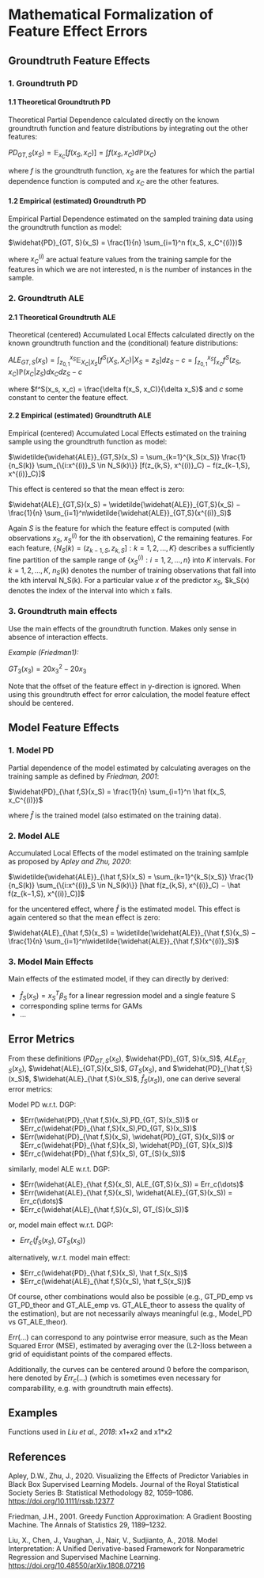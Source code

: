# Mathematical Formalization of Feature Effect Errors

## Groundtruth Feature Effects

### 1. Groundtruth PD

#### 1.1 Theoretical Groundtruth PD

Theoretical Partial Dependence calculated directly on the known groundtruth function and feature distributions by integrating out the other features:

$PD_{GT, S}(x_S) = \mathbb{E}_{x_C}[f(x_S, x_C)] = \int f(x_S, x_C )d\mathbb{P}(x_C)$

where $f$ is the groundtruth function, $x_S$ are the features for which the partial dependence function is computed and $x_C$ are the
other features.

#### 1.2 Empirical (estimated) Groundtruth PD

Empirical Partial Dependence estimated on the sampled training data using the groundtruth function as model:

$\widehat{PD}_{GT, S}(x_S) = \frac{1}{n} \sum_{i=1}^n f(x_S, x_C^{(i)})$

where $x^{(i)}_C$ are actual feature values from the training sample for the features in which we are not interested, n is the number of instances in the sample.

### 2. Groundtruth ALE

#### 2.1 Theoretical Groundtruth ALE

Theoretical (centered) Accumulated Local Effects calculated directly on the known groundtruth function and the (conditional) feature distributions:

$ALE_{GT,S}(x_S) = \int_{z_{0,1}}^{x_S} \mathbb E_{X_C |X_S}[f^S(X_S, X_C)|X_S = z_S] dz_S − c = \int_{z_{0,1}}^{x_S} \int_{x_C}f^S(z_S,x_C)\mathbb P(x_C|z_S)dx_C dz_S - c$

where $f^S(x_s, x_c) = \frac{\delta f(x_S, x_C)}{\delta x_S}$ and $c$ some constant to center the feature effect.

#### 2.2 Empirical (estimated) Groundtruth ALE

Empirical (centered) Accumulated Local Effects estimated on the training sample using the groundtruth function as model:

$\widetilde{\widehat{ALE}}_{GT,S}(x_S) = \sum_{k=1}^{k_S(x_S)} \frac{1}{n_S(k)} \sum_{\{i:x^{(i)}_S \in N_S(k)\}} [f(z_{k,S}, x^{(i)}_C) − f(z_{k−1,S}, x^{(i)}_C)]$ 

This effect is centered so that the mean effect is zero:

$\widehat{ALE}_{GT,S}(x_S) = \widetilde{\widehat{ALE}}_{GT,S}(x_S) − \frac{1}{n} \sum_{i=1}^n\widetilde{\widehat{ALE}}_{GT,S}(x^{(i)}_S)$

Again $S$ is the feature for which the feature effect is computed (with observations $x_S$, $x_S^{(i)}$ for the ith observation), $C$ the remaining features. 
For each feature, $\{N_S(k) = (z_{k−1,S}, z_{k,S}] : k = 1, 2, \dots ,K\}$ describes a sufficiently fine partition of the sample range of $\{x^{(i)}_S :i=1, 2, \dots , n\}$ into $K$ intervals. 
For $k =1, 2, \dots ,K$, $n_S(k)$ denotes the number of training observations that fall into the kth interval N_S(k). For a particular value $x$ of the predictor $x_S$, $k_S(x) denotes the index of the interval into which x falls.


### 3. Groundtruth main effects

Use the main effects of the groundtruth function. Makes only sense in absence of interaction effects.

*Example (Friedman1):*

$GT_{3}(x_3) = 20x_3^2-20x_3$

Note that the offset of the feature effect in y-direction is ignored. When using this groundtruth effect for error calculation, the model feature effect should be centered.

## Model Feature Effects

### 1. Model PD
Partial dependence of the model estimated by calculating averages on the training sample as defined by *Friedman, 2001*:

$\widehat{PD}_{\hat f,S}(x_S) = \frac{1}{n} \sum_{i=1}^n \hat f(x_S, x_C^{(i)})$

where $\hat f$ is the trained model (also estimated on the training data).

### 2. Model ALE
Accumulated Local Effects of the model estimated on the training samlple as proposed by *Apley and Zhu, 2020*:

$\widetilde{\widehat{ALE}}_{\hat f,S}(x_S) = \sum_{k=1}^{k_S(x_S)} \frac{1}{n_S(k)} \sum_{\{i:x^{(i)}_S \in N_S(k)\}} [\hat f(z_{k,S}, x^{(i)}_C) − \hat f(z_{k−1,S}, x^{(i)}_C)]$ 

for the uncentered effect, where $\hat f$ is the estimated model. This effect is again centered so that the mean effect is zero:

$\widehat{ALE}_{\hat f,S}(x_S) = \widetilde{\widehat{ALE}}_{\hat f,S}(x_S) − \frac{1}{n} \sum_{i=1}^n\widetilde{\widehat{ALE}}_{\hat f,S}(x^{(i)}_S)$

### 3. Model Main Effects

Main effects of the estimated model, if they can directly by derived:

- $\hat f_S(x_S) = x_S^T \beta_S$ for a linear regression model and a single feature S
- corresponding spline terms for GAMs
- ...


## Error Metrics

From these definitions ($PD_{GT, S}(x_S)$,
$\widehat{PD}_{GT, S}(x_S)$,
$ALE_{GT,S}(x_S)$,
$\widehat{ALE}_{GT,S}(x_S)$,
$GT_{S}(x_S)$, and
$\widehat{PD}_{\hat f,S}(x_S)$,
$\widehat{ALE}_{\hat f,S}(x_S)$,
$\hat f_S(x_S)$), one can derive several error metrics:

Model PD w.r.t. DGP:
- $Err(\widehat{PD}_{\hat f,S}(x_S),PD_{GT, S}(x_S))$ or $Err_c(\widehat{PD}_{\hat f,S}(x_S),PD_{GT, S}(x_S))$
- $Err(\widehat{PD}_{\hat f,S}(x_S), \widehat{PD}_{GT, S}(x_S))$ or $Err_c(\widehat{PD}_{\hat f,S}(x_S), \widehat{PD}_{GT, S}(x_S))$
- $Err_c(\widehat{PD}_{\hat f,S}(x_S), GT_{S}(x_S))$

similarly, model ALE w.r.t. DGP:
- $Err(\widehat{ALE}_{\hat f,S}(x_S), ALE_{GT,S}(x_S)) = Err_c(\dots)$
- $Err(\widehat{ALE}_{\hat f,S}(x_S), \widehat{ALE}_{GT,S}(x_S)) = Err_c(\dots)$
- $Err_c(\widehat{ALE}_{\hat f,S}(x_S), GT_{S}(x_S))$

or, model main effect w.r.t. DGP:
- $Err_c(\hat f_S(x_S), GT_{S}(x_S))$

alternatively, w.r.t. model main effect:
- $Err_c(\widehat{PD}_{\hat f,S}(x_S), \hat f_S(x_S))$
- $Err_c(\widehat{ALE}_{\hat f,S}(x_S), \hat f_S(x_S))$

Of course, other combinations would also be possible (e.g., GT_PD_emp vs GT_PD_theor and GT_ALE_emp vs. GT_ALE_theor to assess the quality of the estimation), but are not necessarily always meaningful (e.g., Model_PD vs GT_ALE_theor).

$Err( \dots)$ can correspond to any pointwise error measure, such as the Mean Squared Error (MSE), estimated by averaging over the (L2-)loss between a grid of equidistant points of the compared effects.

Additionally, the curves can be centered around 0 before the comparison, here denoted by $Err_c( \dots)$ (which is sometimes even necessary for comparabillity, e.g. with groundtruth main effects).

## Examples

Functions used in *Liu et al., 2018*: x1+x2 and x1*x2

## References

Apley, D.W., Zhu, J., 2020. Visualizing the Effects of Predictor Variables in Black Box Supervised Learning Models. Journal of the Royal Statistical Society Series B: Statistical Methodology 82, 1059–1086. https://doi.org/10.1111/rssb.12377

Friedman, J.H., 2001. Greedy Function Approximation: A Gradient Boosting Machine. The Annals of Statistics 29, 1189–1232.

Liu, X., Chen, J., Vaughan, J., Nair, V., Sudjianto, A., 2018. Model Interpretation: A Unified Derivative-based Framework for Nonparametric Regression and Supervised Machine Learning. https://doi.org/10.48550/arXiv.1808.07216